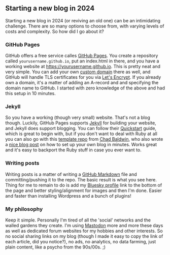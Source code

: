 ## Starting a new blog in 2024

Starting a new blog in 2024 (or reviving an old one) can be an intimidating challenge. There are so many options to choose from, with varying levels of costs and complexity. So how did I go about it?

### GitHub Pages

GitHub offers a free service calles [GitHub Pages](https://pages.github.com/). You create a repository called `yourusername.github.io`, put an index.html in there, and you have a working website at https://yourusername.github.io. This is pretty neat and very simple. You can add your own [custom domain](https://docs.github.com/en/pages/configuring-a-custom-domain-for-your-github-pages-site) there as well, and GitHub will handle TLS certificates for you via [Let's Encrypt](https://letsencrypt.org/). If you already own a domain, it's a matter of adding an A-record and and specifying the domain name to GitHub. I started with zero knowledge of the above and had this setup in 10 minutes.

### Jekyll

So you have a working (though very small) website. That's not a blog though. Luckily, GitHub Pages supports [Jekyll](https://jekyllrb.com/) for building your website, and Jekyll does support blogging. You can follow their [Quickstart](https://jekyllrb.com/docs/) guide, which is great to begin with, but if you don't want to deal with Ruby at all you can also go with this [template repo](https://github.com/chadbaldwin/simple-blog-bootstrap) from [Chad Baldwin](https://chadbaldwin.net/), who also wrote a [nice blog post](https://chadbaldwin.net/2021/03/14/how-to-build-a-sql-blog.html) on how to set up your own blog in minutes. Works great and it's easy to backport the Ruby stuff in case you ever want to.

### Writing posts

Writing posts is a matter of writing a [GitHub Markdown](https://docs.github.com/en/get-started/writing-on-github/getting-started-with-writing-and-formatting-on-github/basic-writing-and-formatting-syntax) file and committing/pushing it to the repo. The basic result is what you see here. Thing for me to remain to do is add my [Bluesky profile](https://bsky.app/profile/larsrosenquist.bsky.social) link to the bottom of the page and better styling/alignment for images and then I'm done. Easier and faster than installing Wordpress and a bunch of plugins!

### My philosophy

Keep it simple. Personally I'm tired of all the 'social' networks and the walled gardens they create. I'm using [Mastodon](https://mastodon.social/@larsrosenquist) more and more these days as well as dedicated forum websites for my hobbies and other interests. So no social sharing links on my blog (though I made it easy to copy the link of each article, did you notice?), no ads, no analytics, no data farming, just plain content, like a psycho from the 90s/00s. ;)